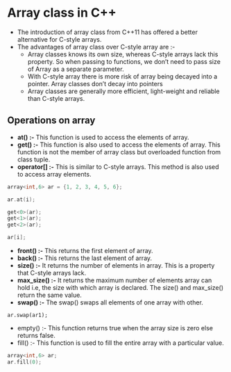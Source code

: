 # Array class in C++
- The introduction of array class from C++11 has offered a better alternative for C-style arrays.
- The advantages of array class over C-style array are :- 
    + Array classes knows its own size, whereas C-style arrays lack this property. So when passing to functions, we don’t need to pass size of Array as a separate parameter.
    + With C-style array there is more risk of array being decayed into a pointer. Array classes don’t decay into pointers
    + Array classes are generally more efficient, light-weight and reliable than C-style arrays.

## Operations on array
- **at() :-** This function is used to access the elements of array. 
- **get() :-** This function is also used to access the elements of array. This function is not the member of array class but overloaded function from class tuple. 
- **operator[] :-** This is similar to C-style arrays. This method is also used to access array elements.
```cpp
array<int,6> ar = {1, 2, 3, 4, 5, 6};

ar.at(i);

get<0>(ar);
get<1>(ar);
get<2>(ar);

ar[i];
```
- **front() :-** This returns the first element of array. 
- **back() :-** This returns the last element of array.
- **size() :-** It returns the number of elements in array. This is a property that C-style arrays lack. 
- **max_size() :-** It returns the maximum number of elements array can hold i.e, the size with which array is declared. The size() and max_size() return the same value.
- **swap() :-** The swap() swaps all elements of one array with other.
>
    ar.swap(ar1);
- empty() :- This function returns true when the array size is zero else returns false. 
- fill() :- This function is used to fill the entire array with a particular value.
```cpp
array<int,6> ar;
ar.fill(0);
```